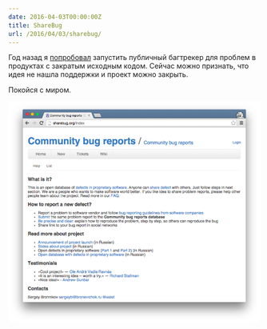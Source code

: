 ```yaml
---
date: 2016-04-03T00:00:00Z
title: ShareBug
url: /2016/04/03/sharebug/
---
```


Год назад я <a href="/2015/03/21/known-defects-in-proprietary-software.html">попробовал</a>
запустить публичный багтрекер для проблем в продуктах с закратым исходным кодом.
Сейчас можно признать, что идея не нашла поддержки и проект можно закрыть.

Покойся с миром.

<img src="/images/sharebug.png">
